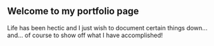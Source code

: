 ## Welcome to my portfolio page 

Life has been hectic and I just wish to document certain things down... 
and... of course to show off what I have accomplished! 
